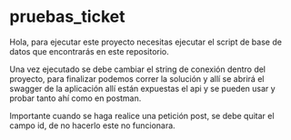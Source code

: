 # pruebas_ticket

Hola, para ejecutar este proyecto necesitas ejecutar el script de base de datos que encontrarás en este repositorio.

Una vez ejecutado se debe cambiar el string de conexión dentro del proyecto, para finalizar podemos correr la solución y allí se abrirá el swagger de la aplicación allí están expuestas el api y se pueden usar y probar tanto ahí como en postman.

Importante cuando se haga realice una petición post, se debe quitar el campo id, de no hacerlo este no funcionara.

